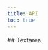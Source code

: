 ```yaml
---
title: API
toc: true
---
```


<DocWebComponentAPI component="cds-textarea">
## Textarea
<template v-slot:properties>

### Textarea Properties

</template>
<template v-slot:cssProperties>

### Textarea CSS Properties

</template>
<template v-slot:events>

### Textarea Events

</template>
<template v-slot:slots>

### Textarea Slots

</template>
</DocWebComponentAPI>
